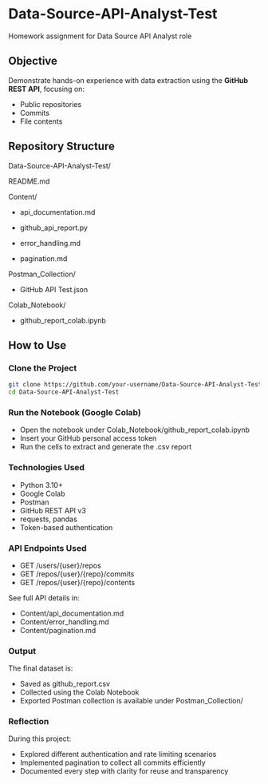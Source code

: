 # Data-Source-API-Analyst-Test
Homework assignment for Data Source API Analyst role


## Objective

Demonstrate hands-on experience with data extraction using the **GitHub REST API**, focusing on:
- Public repositories
- Commits
- File contents


## Repository Structure

Data-Source-API-Analyst-Test/

README.md


Content/

- api_documentation.md

- github_api_report.py

- error_handling.md

- pagination.md


Postman_Collection/

- GitHub API Test.json


Colab_Notebook/

- github_report_colab.ipynb


## How to Use

### Clone the Project

```bash
git clone https://github.com/your-username/Data-Source-API-Analyst-Test.git
cd Data-Source-API-Analyst-Test
```

### Run the Notebook (Google Colab)
- Open the notebook under Colab_Notebook/github_report_colab.ipynb
- Insert your GitHub personal access token
- Run the cells to extract and generate the .csv report


### Technologies Used
- Python 3.10+
- Google Colab
- Postman
- GitHub REST API v3
- requests, pandas
- Token-based authentication


### API Endpoints Used
- GET /users/{user}/repos
- GET /repos/{user}/{repo}/commits
- GET /repos/{user}/{repo}/contents

See full API details in:

- Content/api_documentation.md
- Content/error_handling.md
- Content/pagination.md


### Output
The final dataset is:

- Saved as github_report.csv
- Collected using the Colab Notebook
- Exported Postman collection is available under Postman_Collection/

### Reflection
During this project:

- Explored different authentication and rate limiting scenarios
- Implemented pagination to collect all commits efficiently
- Documented every step with clarity for reuse and transparency
